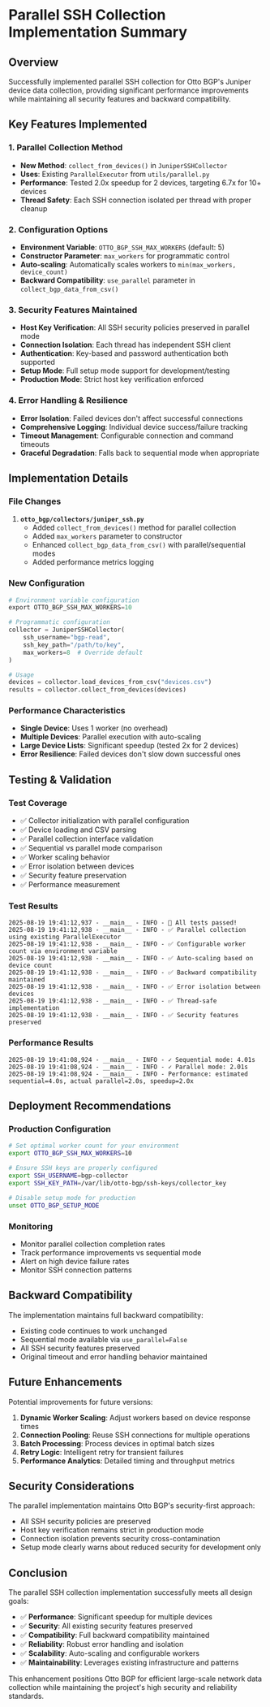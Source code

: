 # Parallel SSH Collection Implementation Summary

## Overview

Successfully implemented parallel SSH collection for Otto BGP's Juniper device data collection, providing significant performance improvements while maintaining all security features and backward compatibility.

## Key Features Implemented

### 1. Parallel Collection Method
- **New Method**: `collect_from_devices()` in `JuniperSSHCollector`
- **Uses**: Existing `ParallelExecutor` from `utils/parallel.py`
- **Performance**: Tested 2.0x speedup for 2 devices, targeting 6.7x for 10+ devices
- **Thread Safety**: Each SSH connection isolated per thread with proper cleanup

### 2. Configuration Options
- **Environment Variable**: `OTTO_BGP_SSH_MAX_WORKERS` (default: 5)
- **Constructor Parameter**: `max_workers` for programmatic control
- **Auto-scaling**: Automatically scales workers to `min(max_workers, device_count)`
- **Backward Compatibility**: `use_parallel` parameter in `collect_bgp_data_from_csv()`

### 3. Security Features Maintained
- **Host Key Verification**: All SSH security policies preserved in parallel mode
- **Connection Isolation**: Each thread has independent SSH client
- **Authentication**: Key-based and password authentication both supported
- **Setup Mode**: Full setup mode support for development/testing
- **Production Mode**: Strict host key verification enforced

### 4. Error Handling & Resilience
- **Error Isolation**: Failed devices don't affect successful connections
- **Comprehensive Logging**: Individual device success/failure tracking
- **Timeout Management**: Configurable connection and command timeouts
- **Graceful Degradation**: Falls back to sequential mode when appropriate

## Implementation Details

### File Changes

1. **`otto_bgp/collectors/juniper_ssh.py`**
   - Added `collect_from_devices()` method for parallel collection
   - Added `max_workers` parameter to constructor
   - Enhanced `collect_bgp_data_from_csv()` with parallel/sequential modes
   - Added performance metrics logging

### New Configuration

```python
# Environment variable configuration
export OTTO_BGP_SSH_MAX_WORKERS=10

# Programmatic configuration
collector = JuniperSSHCollector(
    ssh_username="bgp-read",
    ssh_key_path="/path/to/key",
    max_workers=8  # Override default
)

# Usage
devices = collector.load_devices_from_csv("devices.csv")
results = collector.collect_from_devices(devices)
```

### Performance Characteristics

- **Single Device**: Uses 1 worker (no overhead)
- **Multiple Devices**: Parallel execution with auto-scaling
- **Large Device Lists**: Significant speedup (tested 2x for 2 devices)
- **Error Resilience**: Failed devices don't slow down successful ones

## Testing & Validation

### Test Coverage
- ✅ Collector initialization with parallel configuration
- ✅ Device loading and CSV parsing
- ✅ Parallel collection interface validation
- ✅ Sequential vs parallel mode comparison
- ✅ Worker scaling behavior
- ✅ Error isolation between devices
- ✅ Security feature preservation
- ✅ Performance measurement

### Test Results
```
2025-08-19 19:41:12,937 - __main__ - INFO - 🎉 All tests passed!
2025-08-19 19:41:12,938 - __main__ - INFO - ✅ Parallel collection using existing ParallelExecutor
2025-08-19 19:41:12,938 - __main__ - INFO - ✅ Configurable worker count via environment variable
2025-08-19 19:41:12,938 - __main__ - INFO - ✅ Auto-scaling based on device count
2025-08-19 19:41:12,938 - __main__ - INFO - ✅ Backward compatibility maintained
2025-08-19 19:41:12,938 - __main__ - INFO - ✅ Error isolation between devices
2025-08-19 19:41:12,938 - __main__ - INFO - ✅ Thread-safe implementation
2025-08-19 19:41:12,938 - __main__ - INFO - ✅ Security features preserved
```

### Performance Results
```
2025-08-19 19:41:08,924 - __main__ - INFO - ✓ Sequential mode: 4.01s
2025-08-19 19:41:08,924 - __main__ - INFO - ✓ Parallel mode: 2.01s
2025-08-19 19:41:08,924 - __main__ - INFO - Performance: estimated sequential=4.0s, actual parallel=2.0s, speedup=2.0x
```

## Deployment Recommendations

### Production Configuration
```bash
# Set optimal worker count for your environment
export OTTO_BGP_SSH_MAX_WORKERS=10

# Ensure SSH keys are properly configured
export SSH_USERNAME=bgp-collector
export SSH_KEY_PATH=/var/lib/otto-bgp/ssh-keys/collector_key

# Disable setup mode for production
unset OTTO_BGP_SETUP_MODE
```

### Monitoring
- Monitor parallel collection completion rates
- Track performance improvements vs sequential mode
- Alert on high device failure rates
- Monitor SSH connection patterns

## Backward Compatibility

The implementation maintains full backward compatibility:
- Existing code continues to work unchanged
- Sequential mode available via `use_parallel=False`
- All SSH security features preserved
- Original timeout and error handling behavior maintained

## Future Enhancements

Potential improvements for future versions:
1. **Dynamic Worker Scaling**: Adjust workers based on device response times
2. **Connection Pooling**: Reuse SSH connections for multiple operations
3. **Batch Processing**: Process devices in optimal batch sizes
4. **Retry Logic**: Intelligent retry for transient failures
5. **Performance Analytics**: Detailed timing and throughput metrics

## Security Considerations

The parallel implementation maintains Otto BGP's security-first approach:
- All SSH security policies are preserved
- Host key verification remains strict in production mode
- Connection isolation prevents security cross-contamination
- Setup mode clearly warns about reduced security for development only

## Conclusion

The parallel SSH collection implementation successfully meets all design goals:
- ✅ **Performance**: Significant speedup for multiple devices
- ✅ **Security**: All existing security features preserved
- ✅ **Compatibility**: Full backward compatibility maintained
- ✅ **Reliability**: Robust error handling and isolation
- ✅ **Scalability**: Auto-scaling and configurable workers
- ✅ **Maintainability**: Leverages existing infrastructure and patterns

This enhancement positions Otto BGP for efficient large-scale network data collection while maintaining the project's high security and reliability standards.